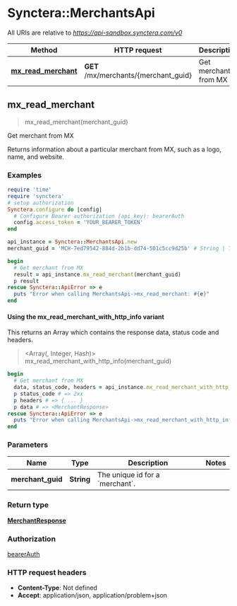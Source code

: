 # Synctera::MerchantsApi

All URIs are relative to *https://api-sandbox.synctera.com/v0*

| Method | HTTP request | Description |
| ------ | ------------ | ----------- |
| [**mx_read_merchant**](MerchantsApi.md#mx_read_merchant) | **GET** /mx/merchants/{merchant_guid} | Get merchant from MX |


## mx_read_merchant

> <MerchantResponse> mx_read_merchant(merchant_guid)

Get merchant from MX

Returns information about a particular merchant from MX, such as a logo, name, and website. 

### Examples

```ruby
require 'time'
require 'synctera'
# setup authorization
Synctera.configure do |config|
  # Configure Bearer authorization (api_key): bearerAuth
  config.access_token = 'YOUR_BEARER_TOKEN'
end

api_instance = Synctera::MerchantsApi.new
merchant_guid = 'MCH-7ed79542-884d-2b1b-dd74-501c5cc9d25b' # String | The unique id for a `merchant`.

begin
  # Get merchant from MX
  result = api_instance.mx_read_merchant(merchant_guid)
  p result
rescue Synctera::ApiError => e
  puts "Error when calling MerchantsApi->mx_read_merchant: #{e}"
end
```

#### Using the mx_read_merchant_with_http_info variant

This returns an Array which contains the response data, status code and headers.

> <Array(<MerchantResponse>, Integer, Hash)> mx_read_merchant_with_http_info(merchant_guid)

```ruby
begin
  # Get merchant from MX
  data, status_code, headers = api_instance.mx_read_merchant_with_http_info(merchant_guid)
  p status_code # => 2xx
  p headers # => { ... }
  p data # => <MerchantResponse>
rescue Synctera::ApiError => e
  puts "Error when calling MerchantsApi->mx_read_merchant_with_http_info: #{e}"
end
```

### Parameters

| Name | Type | Description | Notes |
| ---- | ---- | ----------- | ----- |
| **merchant_guid** | **String** | The unique id for a &#x60;merchant&#x60;. |  |

### Return type

[**MerchantResponse**](MerchantResponse.md)

### Authorization

[bearerAuth](../README.md#bearerAuth)

### HTTP request headers

- **Content-Type**: Not defined
- **Accept**: application/json, application/problem+json

